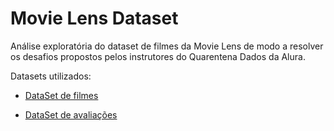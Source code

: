 # Movie Lens Dataset

Análise exploratória do dataset de filmes da Movie Lens de modo a resolver os desafios propostos pelos instrutores do Quarentena Dados da Alura.

Datasets utilizados: 

* [DataSet de filmes](https://raw.githubusercontent.com/alura-cursos/introducao-a-data-science/master/aula0/ml-latest-small/movies.csv")

* [DataSet de avaliações](https://github.com/alura-cursos/introducao-a-data-science/blob/master/aula0/ml-latest-small/ratings.csv?raw=true")
